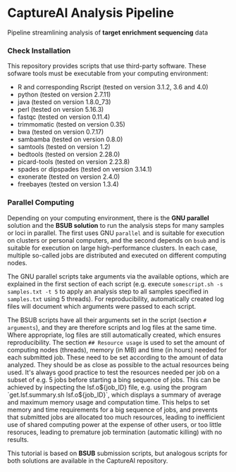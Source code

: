 # CaptureAl Analysis Pipeline
Pipeline streamlining analysis of **target enrichment sequencing** data

### Check Installation
This repository provides scripts that use third-party software. These sofware tools must be executable from your computing environment:
- R and corresponding Rscript (tested on version 3.1.2, 3.6 and 4.0)
- python (tested on version 2.7.11)
- java (tested on version 1.8.0_73)
- perl (tested on version 5.16.3)
- fastqc (tested on version 0.11.4)
- trimmomatic (tested on version 0.35)
- bwa (tested on version 0.7.17)
- sambamba (tested on version 0.8.0)
- samtools (tested on version 1.2)
- bedtools (tested on version 2.28.0)
- picard-tools (tested on version 2.23.8)
- spades or dipspades (tested on version 3.14.1)
- exonerate (tested on version 2.4.0)
- freebayes (tested on version 1.3.4)

### Parallel Computing
Depending on your computing environment, there is the **GNU parallel** solution and the **BSUB solution** to run the analysis steps for many samples or loci in parallel. The first uses GNU `parallel` and is suitable for execution on clusters or personal computers, and the second depends on `bsub` and is suitable for execution on large high-performance clusters. In each case, multiple so-called jobs are distributed and executed on different computing nodes.

The GNU parallel scripts take arguments via the available options, which are explained in the first section of each script (e.g. execute `somescript.sh -s samples.txt -t 5` to apply an analysis step to all samples specified in `samples.txt` using 5 threads). For reproducibility, automatically created log files will document which arguments were passed to each script.

The BSUB scripts have all their arguments set in the script (section `# arguments`), and they are therefore scripts and log files at the same time. Where appropriate, log files are still automatically created, which ensures reproducibility. The section `## Resource usage` is used to set the amount of computing nodes (threads), memory (in MB) and time (in hours) needed for each submitted job. These need to be set according to the amount of data analyzed. They should be as close as possible to the actual resources being used. It's always good practice to test the resources needed per job on a subset of e.g. 5 jobs before starting a bing sequence of jobs. This can be achieved by inspecting the lsf.o${job_ID} file, e.g. using the program `get.lsf.summary.sh lsf.o${job_ID}`, which displays a summary of average and maximum memory usage and computation time. This helps to set memory and time requirements for a big sequence of jobs, and prevents that submitted jobs are allocated too much resources, leading to inefficient use of shared computing power at the expense of other users, or too little resoruces, leading to premature job termination (automatic killing) with no results.

This tutorial is based on **BSUB** submission scripts, but analogous scripts for both solutions are available in the CaptureAl repository.
